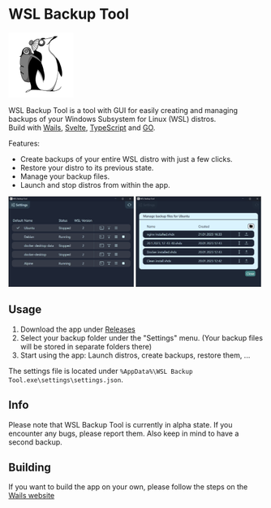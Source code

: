 <h1>WSL Backup Tool</h1>
<img src="https://github.com/marvint24/wsl-backup-tool/blob/main/build/appicon.png" width="128" />



WSL Backup Tool is a tool with GUI for easily creating and managing backups of your Windows Subsystem for Linux (WSL) distros.  
Build with [Wails](https://wails.io), [Svelte](https://svelte.dev), [TypeScript](https://www.typescriptlang.org) and [GO](https://go.dev).

Features:
* Create backups of your entire WSL distro with just a few clicks.
* Restore your distro to its previous state.
* Manage your backup files.
* Launch and stop distros from within the app.

<p float="left">
  <img src="https://github.com/marvint24/wsl-backup-tool/blob/main/.readme-pictures/home.png" style="width:49%;" />
  <img src="https://github.com/marvint24/wsl-backup-tool/blob/main/.readme-pictures/list.png" style="width:49%;" /> 
</p>

## Usage
1. Download the app under [Releases](https://github.com/marvint24/wsl-backup-tool/releases)
2. Select your backup folder under the "Settings" menu. (Your backup files will be stored in separate folders there)
3. Start using the app: Launch distros, create backups, restore them, ...

The settings file is located under `%AppData%\WSL Backup Tool.exe\settings\settings.json`.

## Info
Please note that WSL Backup Tool is currently in alpha state. If you encounter any bugs, please report them. Also keep in mind to have a second backup.  

## Building
If you want to build the app on your own, please follow the steps on the [Wails website](https://wails.io/docs/gettingstarted/installation/)  
